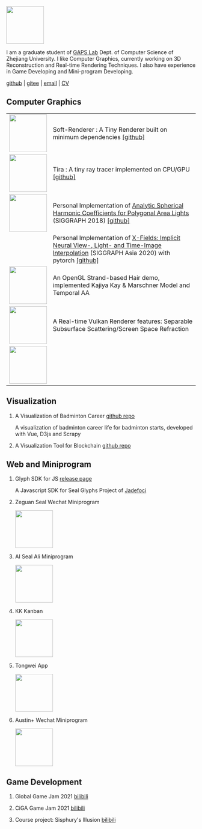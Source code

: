 <img src="https://luniumluk.github.io/images/profile-pixel.png" width="100px" height="100px">

I am a graduate student of [GAPS Lab](http://kunzhou.net/zjugaps/) Dept. of Computer Science of Zhejiang University. I like Computer Graphics, currently working on 3D Reconstruction and Real-time Rendering Techniques. I also have experience in Game Developing and Mini-program Developing.

[github](https://github.com/LuniumLuk) \| [gitee](https://gitee.com/lunium) \| [email](ziyilu@zju.edu.cn) \| [CV](https://luniumluk.github.io/docs/cv.pdf)

## Computer Graphics

<style>
td, th {
   border: none!important;
}
</style>

|     |     |
| --- | --- |
| <img src="https://luniumluk.github.io/images/SoftRasterizer.png" width="100px"> | Soft-Renderer : A Tiny Renderer built on minimum dependencies <a href="https://github.com/LuniumLuk/SoftRenderer">[github]</a> |
| <img src="https://luniumluk.github.io/images/Tira.png" width="100px"> | Tira : A tiny ray tracer implemented on CPU/GPU <a href="https://github.com/LuniumLuk/Tira">[github]</a> |
| <img src="https://luniumluk.github.io/images/ash.jpg" width="100px"> | Personal Implementation of [Analytic Spherical Harmonic Coefficients for Polygonal Area Lights](https://cseweb.ucsd.edu/~viscomp/projects/ash/) (SIGGRAPH 2018) <a href="https://github.com/LuniumLuk/AnalyticSHAreaLight">[github]</a> |
| | Personal Implementation of [X-Fields: Implicit Neural View-, Light- and Time-Image Interpolation](https://xfields.mpi-inf.mpg.de/) (SIGGRAPH Asia 2020) with pytorch <a href="https://github.com/LuniumLuk/xfield-pytorch">[github]</a> |
| <img src="https://luniumluk.github.io/images/marschner_hair.jpg" width="100px"> | An OpenGL Strand-based Hair demo, implemented Kajiya Kay & Marschner Model and Temporal AA |
| <img src="https://luniumluk.github.io/images/ddrenderer.jpg" width="100px"> | A Real-time Vulkan Renderer features: Separable Subsurface Scattering/Screen Space Refraction |
| <img src="https://luniumluk.github.io/images/ssss.jpg" width="100px"> | |

## Visualization

1. A Visualization of Badminton Career [github repo](https://github.com/LuniumLuk/Badminton-Career-Vis)

    A visualization of badminton career life for badminton starts, developed with Vue, D3js and Scrapy

2. A Visualization Tool for Blockchain [github repo](https://github.com/LBruyne/view-blockchain)
   
## Web and Miniprogram

1. Glyph SDK for JS [release page](https://gitlab.jadefoci.com:1443/seal-sdk/js-sdk-release)

    A Javascript SDK for Seal Glyphs Project of [Jadefoci](https://www.jadefoci.com)

2. Zeguan Seal Wechat Miniprogram

    <img src="https://luniumluk.github.io/images/seal_wx.jpg" width="100px" height="100px">

3. AI Seal Ali Miniprogram
    
    <img src="https://luniumluk.github.io/images/seal_ali.jpg" width="100px">

4. KK Kanban
    
    <img src="https://luniumluk.github.io/images/kk_wx.jpg" width="100px" height="100px">

5. Tongwei App
    
    <img src="https://luniumluk.github.io/images/tongwei.jpg" width="100px" height="100px">

6. Austin+ Wechat Miniprogram

    <img src="https://luniumluk.github.io/images/austin_wx.jpg" width="100px" height="100px">

## Game Development

1. Global Game Jam 2021 [bilibili](https://www.bilibili.com/video/BV1Ty4y1n7uZ)

2. CiGA Game Jam 2021 [bilibili](https://www.bilibili.com/video/BV1dh411h7Na)

3. Course project: Sisphury's Illusion [bilibili](https://www.bilibili.com/video/BV1uM4y1N75u)

